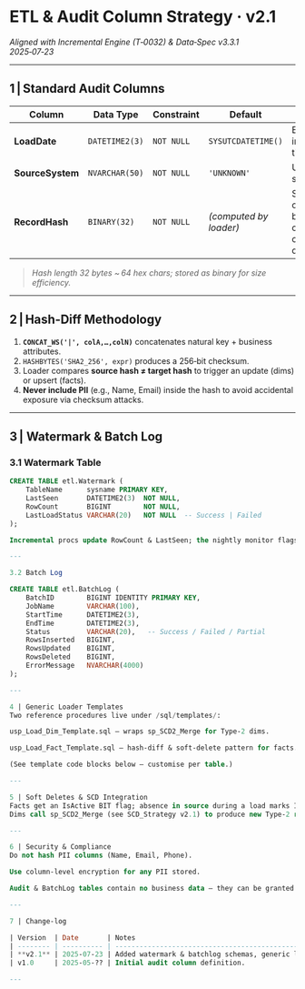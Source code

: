 # ETL & Audit Column Strategy · **v2.1**

*Aligned with Incremental Engine (T‑0032) & Data‑Spec v3.3.1*  
*2025‑07‑23*

---

## 1 | Standard Audit Columns

| Column | Data Type | Constraint | Default | Purpose |
|--------|-----------|------------|---------|---------|
| **LoadDate** | `DATETIME2(3)` | `NOT NULL` | `SYSUTCDATETIME()` | ETL ingest timestamp |
| **SourceSystem** | `NVARCHAR(50)` | `NOT NULL` | `'UNKNOWN'` | Upstream system id |
| **RecordHash** | `BINARY(32)` | `NOT NULL` | *(computed by loader)* | SHA‑256 of business cols for change detection |

> *Hash length 32 bytes ~ 64 hex chars; stored as binary for size efficiency.*

---

## 2 | Hash‑Diff Methodology

1. **`CONCAT_WS('|', colA,…,colN)`** concatenates natural key + business attributes.  
2. `HASHBYTES('SHA2_256', expr)` produces a 256‑bit checksum.  
3. Loader compares **source hash ≠ target hash** to trigger an update (dims) or upsert (facts).  
4. **Never include PII** (e.g., Name, Email) inside the hash to avoid accidental exposure via checksum attacks.

---

## 3 | Watermark & Batch Log

### 3.1 Watermark Table

```sql
CREATE TABLE etl.Watermark (
    TableName      sysname PRIMARY KEY,
    LastSeen       DATETIME2(3)  NOT NULL,
    RowCount       BIGINT        NOT NULL,
    LastLoadStatus VARCHAR(20)   NOT NULL  -- Success | Failed
);

Incremental procs update RowCount & LastSeen; the nightly monitor flags gaps.

---

3.2 Batch Log

CREATE TABLE etl.BatchLog (
    BatchID        BIGINT IDENTITY PRIMARY KEY,
    JobName        VARCHAR(100),
    StartTime      DATETIME2(3),
    EndTime        DATETIME2(3),
    Status         VARCHAR(20),   -- Success / Failed / Partial
    RowsInserted   BIGINT,
    RowsUpdated    BIGINT,
    RowsDeleted    BIGINT,
    ErrorMessage   NVARCHAR(4000)
);

---

4 | Generic Loader Templates
Two reference procedures live under /sql/templates/:

usp_Load_Dim_Template.sql – wraps sp_SCD2_Merge for Type‑2 dims.

usp_Load_Fact_Template.sql – hash‑diff & soft‑delete pattern for facts.

(See template code blocks below – customise per table.)

---

5 | Soft Deletes & SCD Integration
Facts get an IsActive BIT flag; absence in source during a load marks IsActive = 0.
Dims call sp_SCD2_Merge (see SCD_Strategy v2.1) to produce new Type‑2 rows when hash changes.

---

6 | Security & Compliance
Do not hash PII columns (Name, Email, Phone).

Use column‑level encryption for any PII stored.

Audit & BatchLog tables contain no business data – they can be granted read access to Ops.

---

7 | Change‑log

| Version  | Date       | Notes                                                                                                                 |
| -------- | ---------- | --------------------------------------------------------------------------------------------------------------------- |
| **v2.1** | 2025‑07‑23 | Added watermark & batchlog schemas, generic load templates, hash‑diff algorithm, PII guidance, audit column defaults. |
| v1.0     | 2025‑05‑?? | Initial audit column definition.                                                                                      |

---

